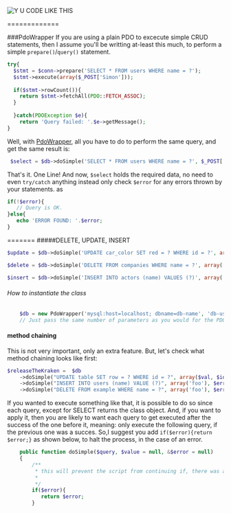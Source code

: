 ![Y U CODE LIKE THIS](http://i.imm.io/1hRAR.jpeg)

 
=============

###PdoWrapper
If you are using a plain PDO to excecute simple CRUD statements, then I assume you'll be writting at-least this much, to perform a simple `prepare()`/`query()` statement. 

```` php            
try{
  $stmt = $conn->prepare('SELECT * FROM users WHERE name = ?');
  $stmt->execute(array($_POST['Simon']));
  
  if($stmt->rowCount()){
    return $stmt->fetchAll(PDO::FETCH_ASSOC); 
  }
  
  }catch(PDOException $e){
    return 'Query failed: '.$e->getMessage();
}
````
 Well,  with [PdoWrapper](https://github.com/simon-eQ/PdoWrapper), all you have to do to perform the same query, and  get the same result is:

```` php     
 $select = $db->doSimple('SELECT * FROM users WHERE name = ?', $_POST['Simon'], $error);
````
 That's it. One Line! And now, `$select` holds the required data, no need to even `try/catch` anything instead only check `$error` for any errors
 thrown by your statements. as
 ```` php
 if(!$error){
    // Query is OK.
 }else{
    echo 'ERROR FOUND: '.$error;
 }
 ````

 
 
=======
#####DELETE, UPDATE, INSERT

```` php 
$update = $db->doSimple('UPDATE car_color SET red = ? WHERE id = ?', array('blue', 1), $error);
````

```` php 
$delete = $db->doSimple('DELETE FROM companies WHERE name = ?', array('Monsanto'), $error);
````

```` php 
$insert = $db->doSimple('INSERT INTO actors (name) VALUES (?)', array('Chuck Norris'), $error);
````
###### How to instantiate the class
```` php 
	$db = new PdoWrapper('mysql:host=localhost; dbname=db-name', 'db-user', 'db-pass');
	// Just pass the same number of parameters as you would for the PDO() object
````

#### method chaining
This is not very important, only an extra feature. But, let's check what method chaining looks like first: 
```` php
$releaseTheKraken =  $db
	->doSimple("UPDATE table SET row = ? WHERE id = ?", array($val, $id), $error)
	->doSimple("INSERT INTO users (name) VALUE (?)", array('foo'), $error)
	->doSimple("DELETE FROM example WHERE name = ?", array('foo'), $error); 
````
If you wanted to execute something like that, it is possible to do so since each query, except for SELECT 
returns the class object. And, if you want to apply it, then you are likely to want each query to get executed after the 
success of the one before it, meaning: only execute the following query, if the previous one was a succes. 
So,I suggest you add `if($error){return $error;}` as shown below, to halt the process, in the case of an error. 

```` php
	public function doSimple($query, $value = null, &$error = null)
	{
        /**
	     * this will prevent the script from continuing if, there was an error with the previous one. 
	     *
	     */
	    if($error){
	       return $error; 
	    }
````     



